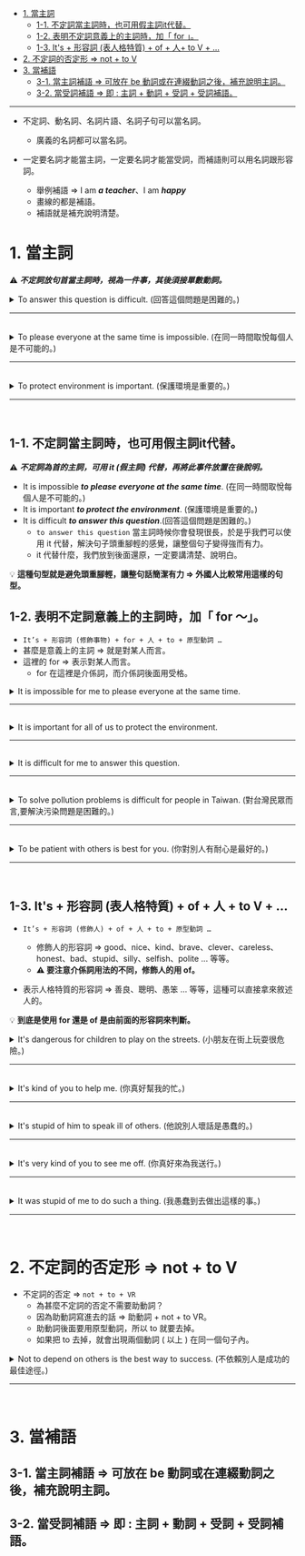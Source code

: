 * [1. 當主詞](#1當主詞)
    * [1-1. 不定詞當主詞時，也可用假主詞it代替。](#1-1不定詞當主詞時也可用假主詞it代替)     
    * [1-2. 表明不定詞意義上的主詞時，加「 for 」。](#1-2表明不定詞意義上的主詞時加for)
    * [1-3. It's + 形容詞 (表人格特質) + of + 人+ to V + …](#1-3Its形容詞表人格特質of人toV)
* [2. 不定詞的否定形 ⇒ not + to V](#2不定詞的否定形nottoV)
* [3. 當補語](#3當補語)
   * [3-1. 當主詞補語 ⇒ 可放在 be 動詞或在連綴動詞之後，補充說明主詞。](#3-1當主詞補語可放在be動詞或在連綴動詞之後補充說明主詞)
   * [3-2. 當受詞補語 ⇒ 即 : 主詞 + 動詞 + 受詞 + 受詞補語。](#3-2當受詞補語即主詞動詞受詞受詞補語)
---

- 不定詞、動名詞、名詞片語、名詞子句可以當名詞。
  - 廣義的名詞都可以當名詞。

- 一定要名詞才能當主詞，一定要名詞才能當受詞，而補語則可以用名詞跟形容詞。
  - 舉例補語  ⇒  I am ***a teacher***、I am ***happy***
  - 畫線的都是補語。
  - 補語就是補充說明清楚。
 
# 1.&nbsp;當主詞

⚠️ ***不定詞放句首當主詞時，視為一件事，其後須接單數動詞。***

<details>
  <summary>
    To answer this question is difficult. (回答這個問題是困難的。)
  </summary>
    
  - 不定詞當主詞的時候，視為一件事情，所以後面要使用單數動詞。
  - 在這裡就算 question 是複數，動詞也必須要用單數動詞，因為真正的主詞是不定詞 ⇒ `to answer this question`。
    - 重點在於回答這個問題`to answer this question`視為一件事，所以要接單數動詞。
</details>

---
<br>

<details>
  <summary>
    To please everyone at the same time is impossible. (在同一時間取悅每個人是不可能的。)
  </summary>

  - 一件事情  ⇒  `To please everyone at the same time` 這是一件事情，當然是名詞。
  - 主要要表達的要放在前面，所以主要要表達的是  ⇒  取悅每個人 `to please everyone` ，我們不可以直接寫 please ，而是要加上 to。
</details>

---
<br>

<details>
  <summary>
    To protect environment is important. (保護環境是重要的。)
  </summary>

</details>

---
<br>

## 1-1.&nbsp;不定詞當主詞時，也可用假主詞it代替。

⚠️ ***不定詞為首的主詞，可用 it (假主詞) 代替，再將此事件放置在後說明。***

- It is impossible ***to please everyone at the same time***. (在同一時間取悅每個人是不可能的。)
- It is important ***to protect the environment***. (保護環境是重要的。)
- It is difficult ***to answer this question***.(回答這個問題是困難的。)
    - `to answer this question` 當主詞時候你會發現很長，於是乎我們可以使用 it 代替，解決句子頭重腳輕的感覺，讓整個句子變得強而有力。
    - it 代替什麼，我們放到後面還原，一定要講清楚、說明白。


💡 **這種句型就是避免頭重腳輕，讓整句話簡潔有力  ⇒  外國人比較常用這樣的句型。**

## 1-2.&nbsp;表明不定詞意義上的主詞時，加「&nbsp;for&nbsp;〜」。
- `It’s + 形容詞 (修飾事物) + for + 人 + to + 原型動詞 …`
- 甚麼是意義上的主詞  ⇒  就是對某人而言。
- 這裡的 for  ⇒  表示對某人而言。
  - for 在這裡是介係詞，而介係詞後面用受格。

<details>
  <summary>
   It is impossible for me to please everyone at the same time.
  </summary>

  - ⇒  `To please everyone at the same time is impossible for me.`
</details>

---
<br>

<details>
  <summary>
   It is important for all of us to protect the environment.
  </summary>

   - ⇒  `To protect the environment is important for all of us.`
</details>

---
<br>

<details>
  <summary>
   It is difficult for me to answer this question.
  </summary>

   - ⇒  `To answer this question is difficult for me.`
   - `for + 人`  ⇒  對某人而言。
     - for 是介系詞，所以要使用受格。
</details>

---
<br>

<details>
  <summary>
   To solve pollution problems is difficult for people in Taiwan. (對台灣民眾而言,要解決污染問題是困難的。)
  </summary>

   - 不定詞當主詞的時候，視為一件事情，所以後面要使用單數動詞。
   - 等於  ⇒  `It is difficult for people in Taiwan to solve pollution problems.`
       - `To solve pollution problems` 當主詞你會發現很長，於是乎我們可以使用 it 代替，解決句子頭重腳輕的感覺。
       - 這件事情是困難的，而什麼事情是很困難的，我們放到後面還原。
       - it 代替什麼，我們放到後面還原，一定要講清楚、說明白。
   - question：指的是有疑問的問題，配的動詞是 answer 。
   - problem：難以解決的事情，配的動詞是 solve 。
</details>

---
<br>

<details>
  <summary>
   To be patient with others is best for you. (你對別人有耐心是最好的。)
  </summary>

   - 不定詞當主詞的時候，視為一件事情，所以後面要使用單數動詞。
   - 等於  ⇒  `It is best for you to be patient with others.`
       - `to be patient with others` 當主詞時候你會發現很長，於是乎我們可以使用 it 代替，解決句子頭重腳輕的感覺，讓整個句子變得強而有力。
       - it 代替什麼，我們放到後面還原，一定要講清楚、說明白。
   - be patient with somebody  ⇒  對 … 有耐心
       - 為甚麼用 to be patient ?
           - 因為 patient 是形容詞，表示狀態所以用 be 動詞，be 動詞的原型就是 be，to be 在中文是沒有翻譯的。
</details>

---
<br>

## 1-3.&nbsp;It's&nbsp;+&nbsp;形容詞&nbsp;(表人格特質)&nbsp;+&nbsp;of&nbsp;+&nbsp;人&nbsp;+&nbsp;to&nbsp;V&nbsp;+&nbsp;…
- `It’s + 形容詞 (修飾人) + of + 人 + to + 原型動詞 …`
  - 修飾人的形容詞  ⇒  good、nice、kind、brave、clever、careless、honest、bad、stupid、silly、selfish、polite ... 等等。
  - **⚠️ 要注意介係詞用法的不同，修飾人的用 of。**

- 表示人格特質的形容詞  ⇒  善良、聰明、愚笨 … 等等，這種可以直接拿來敘述人的。

💡 **到底是使用 for 還是 of 是由前面的形容詞來判斷。**

<details>
  <summary>
   It's dangerous for children to play on the streets. (小朋友在街上玩耍很危險。)
  </summary>

</details>

---
<br>

<details>
  <summary>
   It's kind of you to help me. (你真好幫我的忙。)
  </summary>
   
   - 等於  ⇒   `You're kind to help me.`
       - 換句話說如果介係詞換成 of 這樣的句型我們可以改成主詞直接用人也可以，但是如果是修飾事物的就沒有辦法。
   - 自我理解
       - kind of you  ⇒  你人真好
       - 為甚麼會覺得你人真好  ⇒  to help me，所以說 It 表示的就是 to help me 這件事情。
</details>

---
<br>

<details>
  <summary>
   It's stupid of him to speak ill of others. (他說別人壞話是愚蠢的。)
  </summary>
   
   - 等於  ⇒  `He is stupid to speak ill of others.`
       - 換句話說如果介係詞換成 of 這樣的句型我們可以改成主詞直接用人也可以，但是如果是修飾事物的就沒有辦法。
   - 自我理解
       - stupid of him  ⇒  他是愚蠢的
       - 為甚麼會覺得它愚蠢  ⇒  to speak ill of others. ，所以 It 表示的就是 to speak ill of others. 這件事情。
   - `speak ill of + 人`  ⇒  說別人的壞話。
       - 介係詞後面要用受詞。
</details>

---
<br>

<details>
  <summary>
     It's very kind of you to see me off. (你真好來為我送行。)
  </summary>
   
   - ⇒  `You're very kind ***to see me off***.`
       - 換句話說如果介係詞換成 of 這樣的句型我們可以改成主詞直接用人也可以，但是如果是修飾事物的就沒有辦法。
       - to see me off  ⇒  當副詞，表示原因。
       - 我為甚麼會覺得你人很好  ⇒  因為你來為我送行。
   - 為我送行這件事情用 it 來代替，而 it 所代替的事情用不定詞來還原。
   - 送行  ⇒  see off 。
       - 有受格的時候  ⇒  `see + 受格 + off`  是可以分開的動詞片語。
       - look at 注視  ⇒  `look at the girl.`  是不可以分開的動詞片語。
   - 【舉例】為我叔叔送行有 3 種說法
       1. see my uncle off
       2. see off my uncle
       3. see him off
</details>

---
<br>

<details>
  <summary>
     It was stupid of me to do such a thing. (我愚蠢到去做出這樣的事。)
  </summary>
   
   - ⇒  `I was stupid ***to do such a thing***.`
       - 換句話說如果介係詞換成 of 這樣的句型我們可以改成主詞直接用人也可以，但是如果是修飾事物的就沒有辦法。
       - `to do such a thing`  ⇒   當副詞，表示原因。
       - 我做那样的事情很愚蠢，原因是我做了那样的事情。
   - such 如此
       - 如果 such 後面是單數名詞  ⇒  `such + a/an + 單數名詞`
</details>

---
<br>

# 2.&nbsp;不定詞的否定形&nbsp;⇒&nbsp;not&nbsp;+&nbsp;to&nbsp;V

- 不定詞的否定  ⇒  `not + to + VR`
    - 為甚麼不定詞的否定不需要助動詞？
    - 因為助動詞寫進去的話  ⇒  助動詞 + not + to VR。
    - 助動詞後面要用原型動詞，所以 to 就要去掉。
    - 如果把 to 去掉，就會出現兩個動詞 ( 以上 ) 在同一個句子內。
 
<details>
  <summary>
     Not to depend on others is the best way to success. (不依賴別人是成功的最佳途徑。)
  </summary>
   
   - 不定詞的否定直接在前面加上 not 就可以了。
   - depend on  ⇒  依賴。
   - 動詞的單/複數一定是看主詞來表現，主詞是  ⇒  不要依賴別人 ( 指一件事情 ) ，而不是 others ，所以用 is。
       - 不定詞放句首當主詞，視為一件事情，其後須接單數動詞。
   - I don't depend on others.  ⇒  這裡的 depend on 是當動詞，而一般動詞的否定要先加上助動詞再加上 not。
</details>

---
<br>

# 3.&nbsp;當補語

## 3-1.&nbsp;當主詞補語&nbsp;⇒&nbsp;可放在&nbsp;be&nbsp;動詞或在連綴動詞之後，補充說明主詞。

## 3-2.&nbsp;當受詞補語&nbsp;⇒&nbsp;即&nbsp;:&nbsp;主詞&nbsp;+&nbsp;動詞&nbsp;+&nbsp;受詞&nbsp;+&nbsp;受詞補語。
